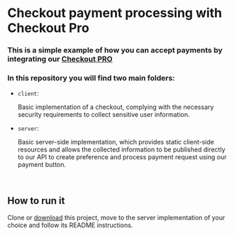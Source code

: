 # Checkout payment processing with Checkout Pro

### This is a simple example of how you can accept payments by integrating our [Checkout PRO](https://www.mercadopago.com/developers/en/guides/online-payments/checkout-pro/introduction)

### In this repository you will find two main folders:

- `client`: 
  
    Basic implementation of a checkout, complying with the necessary security requirements to collect sensitive user information.

- `server`: 

    Basic server-side implementation, which provides static client-side resources and allows the collected information to be published directly to our API to create preference and process payment request using our payment button. 

<br>

## How to run it

Clone or [download](https://github.com/NaluFigueira/MercadoPagoExample/archive/refs/heads/main.zip) this project, move to the server implementation of your choice and follow its README instructions.
